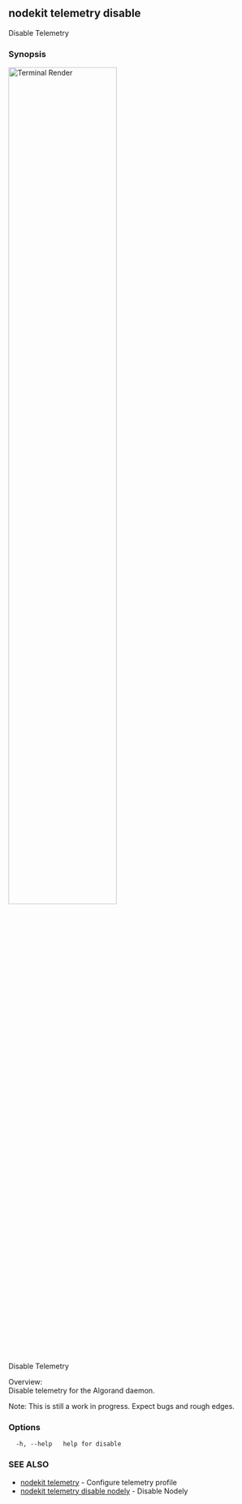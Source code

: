 ## nodekit telemetry disable

Disable Telemetry

### Synopsis

                                                                    
<img alt="Terminal Render" src="/assets/nodekit.png" width="65%">             
                                                                    
                                                                    
Disable Telemetry                                                   
                                                                    
Overview:                                                           
Disable telemetry for the Algorand daemon.                          
                                                                    
Note: This is still a work in progress. Expect bugs and rough edges.

### Options

```
  -h, --help   help for disable
```

### SEE ALSO

* [nodekit telemetry](/man/nodekit_telemetry.md)	 - Configure telemetry profile
* [nodekit telemetry disable nodely](/man/nodekit_telemetry_disable_nodely.md)	 - Disable Nodely

